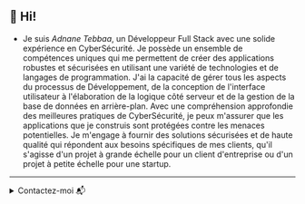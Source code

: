 
## 👋 Hi!

- Je suis *Adnane Tebbaa*, un Développeur Full Stack avec une solide expérience en CyberSécurité. Je possède un ensemble de compétences uniques qui me permettent de créer des applications robustes et sécurisées en utilisant une variété de technologies et de langages de programmation. J'ai la capacité de gérer tous les aspects du processus de Développement, de la conception de l'interface utilisateur à l'élaboration de la logique côté serveur et de la gestion de la base de données en arrière-plan. Avec une compréhension approfondie des meilleures pratiques de CyberSécurité, je peux m'assurer que les applications que je construis sont protégées contre les menaces potentielles. Je m'engage à fournir des solutions sécurisées et de haute qualité qui répondent aux besoins spécifiques de mes clients, qu'il s'agisse d'un projet à grande échelle pour un client d'entreprise ou d'un projet à petite échelle pour une startup.

***

<details>
<summary>Contactez-moi 📬</summary>
<br> 
<a href="https://www.linkedin.com/in/adnane-tba/">
  <img align="left" alt="Adnane's Linked-in" width="22px" src="https://raw.githubusercontent.com/peterthehan/peterthehan/master/assets/linkedin.svg" />
</a>
</details>